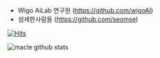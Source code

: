 - Wigo AiLab 연구원 (https://github.com/wigoAI)
- 섬세한사람들 (https://github.com/seomse)

[![Hits](https://hits.seeyoufarm.com/api/count/incr/badge.svg?url=https%3A%2F%2Fgithub.com%2Fmacle86%2Fhit-counter&count_bg=%2379C83D&title_bg=%23555555&icon=&icon_color=%23E7E7E7&title=hits&edge_flat=false)](https://hits.seeyoufarm.com)

![macle github stats](https://github-readme-stats.vercel.app/api?username=macle86&show_icons=true)


